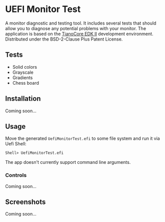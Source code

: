 # UEFI Monitor Test

A monitor diagnostic and testing tool. It includes several tests that should allow you to diagnose any potential problems with your monitor. The application is based on the [TianoCore EDK II](https://www.tianocore.org/) development environment. Distributed under the BSD-2-Clause Plus Patent License.

## Tests

* Solid colors
* Grayscale
* Gradients
* Chess board 

## Installation

Coming soon...

## Usage

Move the generated `UefiMonitorTest.efi` to some file system and run it via Uefi Shell:

```
Shell> UefiMonitorTest.efi
```

The app doesn't currently support command line arguments.

### Controls

Coming soon...

## Screenshots

Coming soon...
